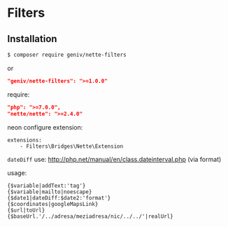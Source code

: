 Filters
=======

Installation
------------
```sh
$ composer require geniv/nette-filters
```
or
```json
"geniv/nette-filters": ">=1.0.0"
```

require:
```json
"php": ">=7.0.0",
"nette/nette": ">=2.4.0"
```

neon configure extension:
```neon
extensions:
    - Filters\Bridges\Nette\Extension
```

`dateDiff` use: http://php.net/manual/en/class.dateinterval.php (via format)

usage:
```latte
{$variable|addText:'tag'}
{$variable|mailto|noescape}
{$date1|dateDiff:$date2:'format'}
{$coordinates|googleMapsLink}
{$url|toUrl}
{$baseUrl.'/../adresa/meziadresa/nic/../../'|realUrl}
```
